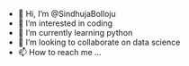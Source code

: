 - 👋 Hi, I’m @SindhujaBolloju
- 👀 I’m interested in coding
- 🌱 I’m currently learning python
- 💞️ I’m looking to collaborate on data science
- 📫 How to reach me ...

<!---
SindhujaBolloju/SindhujaBolloju is a ✨ special ✨ repository because its `README.md` (this file) appears on your GitHub profile.
You can click the Preview link to take a look at your changes.
--->
